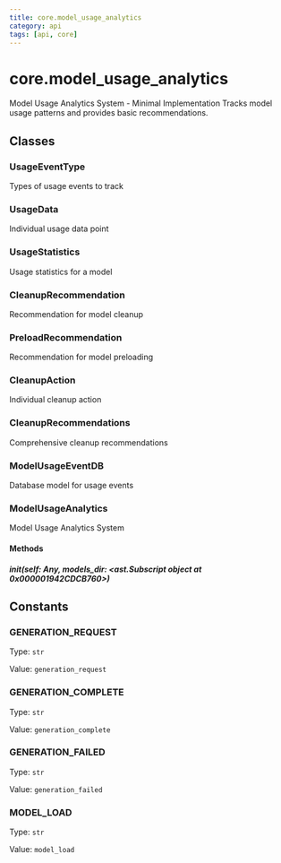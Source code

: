 ```yaml
---
title: core.model_usage_analytics
category: api
tags: [api, core]
---
```


# core.model_usage_analytics

Model Usage Analytics System - Minimal Implementation
Tracks model usage patterns and provides basic recommendations.

## Classes

### UsageEventType

Types of usage events to track

### UsageData

Individual usage data point

### UsageStatistics

Usage statistics for a model

### CleanupRecommendation

Recommendation for model cleanup

### PreloadRecommendation

Recommendation for model preloading

### CleanupAction

Individual cleanup action

### CleanupRecommendations

Comprehensive cleanup recommendations

### ModelUsageEventDB

Database model for usage events

### ModelUsageAnalytics

Model Usage Analytics System

#### Methods

##### __init__(self: Any, models_dir: <ast.Subscript object at 0x000001942CDCB760>)



## Constants

### GENERATION_REQUEST

Type: `str`

Value: `generation_request`

### GENERATION_COMPLETE

Type: `str`

Value: `generation_complete`

### GENERATION_FAILED

Type: `str`

Value: `generation_failed`

### MODEL_LOAD

Type: `str`

Value: `model_load`

